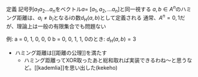 定義
記号列$a_1 a_2 ... a_n$をベクトル$a =$ [$a_1, a_2, ... a_n$]と同一視する
$a, b \in A^n$のハミング距離は、$a_i \ne b_i$となる$i$の数$d_H(a, b)$として定義される
通常、$A^n = {0, 1}$だが、理論上は一般の有限集合でも問題ない

例: a = 0, 1, 0, 0, 0  b = 0, 0, 1, 1, 0のとき: $d_H(a, b) = 3$

- ハミング距離は[[距離の公理]]を満たす
	- ハミング距離ってXOR取ったあと総和取れば実装できるわね〜と思うなど。[[kademlia]]を思い出した(kekeho)
